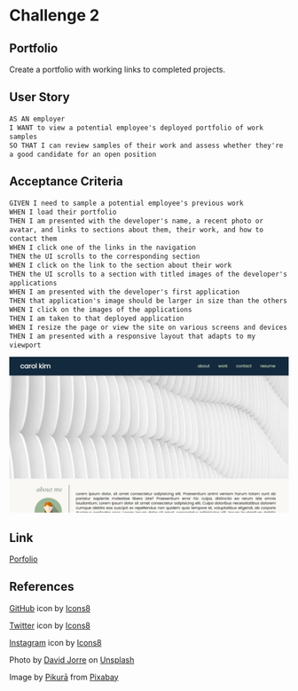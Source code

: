 # Challenge 2

## Portfolio 

Create a portfolio with working links to completed projects.

## User Story

```
AS AN employer
I WANT to view a potential employee's deployed portfolio of work samples
SO THAT I can review samples of their work and assess whether they're a good candidate for an open position
```

## Acceptance Criteria

```
GIVEN I need to sample a potential employee's previous work
WHEN I load their portfolio
THEN I am presented with the developer's name, a recent photo or avatar, and links to sections about them, their work, and how to contact them
WHEN I click one of the links in the navigation
THEN the UI scrolls to the corresponding section
WHEN I click on the link to the section about their work
THEN the UI scrolls to a section with titled images of the developer's applications
WHEN I am presented with the developer's first application
THEN that application's image should be larger in size than the others
WHEN I click on the images of the applications
THEN I am taken to that deployed application
WHEN I resize the page or view the site on various screens and devices
THEN I am presented with a responsive layout that adapts to my viewport
```

![Screenshot of deployed website](./assets/images/screenshot.png)



## Link

<a href="https://jsck45.github.io/challenge2/"> Porfolio </a>


## References

<a target="_blank" href="https://icons8.com/icon/12598/github">GitHub</a> icon by <a target="_blank" href="https://icons8.com">Icons8</a>

<a target="_blank" href="https://icons8.com/icon/437/twitter">Twitter</a> icon by <a target="_blank" href="https://icons8.com">Icons8</a>

<a target="_blank" href="https://icons8.com/icon/k0oqOPG4RTqB/instagram">Instagram</a> icon by <a target="_blank" href="https://icons8.com">Icons8</a>

Photo by <a href="https://unsplash.com/@davidjorre?utm_source=unsplash&utm_medium=referral&utm_content=creditCopyText">David Jorre</a> on <a href="https://unsplash.com/photos/9f1gCaLkZBU?utm_source=unsplash&utm_medium=referral&utm_content=creditCopyText">Unsplash</a>

Image by <a href="https://pixabay.com/users/pikurā-17746921/?utm_source=link-attribution&utm_medium=referral&utm_campaign=image&utm_content=5887126">Pikurā</a> from <a href="https://pixabay.com//?utm_source=link-attribution&utm_medium=referral&utm_campaign=image&utm_content=5887126">Pixabay</a>
  